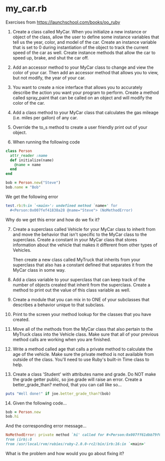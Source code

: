 # my_car.rb

Exercises from https://launchschool.com/books/oo_ruby

1. Create a class called MyCar. When you initialize a new instance or object of the class, allow the user to define some instance variables that tell us the year, color, and model of the car. Create an instance variable that is set to 0 during instantiation of the object to track the current speed of the car as well. Create instance methods that allow the car to speed up, brake, and shut the car off.

2. Add an accessor method to your MyCar class to change and view the color of your car. Then add an accessor method that allows you to view, but not modify, the year of your car.

3. You want to create a nice interface that allows you to accurately describe the action you want your program to perform. Create a method called spray_paint that can be called on an object and will modify the color of the car.

4. Add a class method to your MyCar class that calculates the gas mileage (i.e. miles per gallon) of any car.

5. Override the to_s method to create a user friendly print out of your object.

6. When running the following code
~~~ruby
class Person
  attr_reader :name
  def initialize(name)
    @name = name
  end
end

bob = Person.new("Steve")
bob.name = "Bob"
~~~

We get the following error

~~~ruby
test.rb:9:in `<main>': undefined method `name=' for
  #<Person:0x007fef41838a28 @name="Steve"> (NoMethodError)
~~~

Why do we get this error and how do we fix it?

7. Create a superclass called Vehicle for your MyCar class to inherit from and move the behavior that isn't specific to the MyCar class to the superclass. Create a constant in your MyCar class that stores information about the vehicle that makes it different from other types of Vehicles.
    
    Then create a new class called MyTruck that inherits from your superclass that also has a constant defined that separates it from the MyCar class in some way.

8. Add a class variable to your superclass that can keep track of the number of objects created that inherit from the superclass. Create a method to print out the value of this class variable as well.

9. Create a module that you can mix in to ONE of your subclasses that describes a behavior unique to that subclass.

10. Print to the screen your method lookup for the classes that you have created.

11. Move all of the methods from the MyCar class that also pertain to the MyTruck class into the Vehicle class. Make sure that all of your previous method calls are working when you are finished.

12. Write a method called age that calls a private method to calculate the age of the vehicle. Make sure the private method is not available from outside of the class. You'll need to use Ruby's built-in Time class to help.

13. Create a class 'Student' with attributes name and grade. Do NOT make the grade getter public, so joe.grade will raise an error. Create a better_grade_than? method, that you can call like so...

~~~ruby
puts "Well done!" if joe.better_grade_than?(bob)
~~~

14. Given the following code...

~~~ruby
bob = Person.new
bob.hi
~~~

And the corresponding error message...

~~~ruby
NoMethodError: private method `hi' called for #<Person:0x007ff61dbb79f0>
from (irb):8
from /usr/local/rvm/rubies/ruby-2.0.0-rc2/bin/irb:16:in `<main>'
~~~

What is the problem and how would you go about fixing it?
